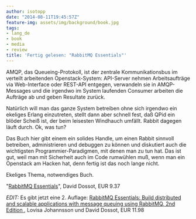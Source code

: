 ```yaml
---
author: isotopp
date: "2014-08-11T19:45:57Z"
feature-img: assets/img/background/book.jpg
tags:
- lang_de
- book
- media
- review
title: 'Fertig gelesen: "RabbitMQ Essentials"'
---
```

AMQP, das Queueing-Protokoll, ist der zentrale Kommunikationsbus im verteilt arbeitenden Openstack-System: API-Server nehmen Arbeitsaufträge via Web-Interface oder REST-API entgegen, verwandeln sie in AMQP-Messages und die irgendwo im System laufenden Consumer arbeiten die Aufträge ab und geben Resultate zurück.

Natürlich will man das ganze System betreiben ohne sich irgendwo ein ekeliges Erlang einzutreten, stellt dann aber schnell fest, daß QPid ein blöder Scheiß ist, der beim leisesten Windhauch umfällt. Rabbit dagegen läuft durch. Ok, was tun?

Das Buch hier gibt einem ein solides Handle, um einen Rabbit sinnvoll betreiben, administrieren und debuggen zu können und diskutiert auch die wichtigsten Programmier-Paradigmen, mit denen man zu tun hat. Das ist gut, weil man mit Sicherheit auch im Code rumwühlen muß, wenn man ein Openstack am Hacken hat, denn fertig ist das noch lange nicht.

Ekeliges Thema, notwendiges Buch.

"[RabbitMQ Essentials](https://www.amazon.de/RabbitMQ-Essentials-English-David-Dossot-ebook/dp/B00JZMZ1PI/)", David Dossot, EUR 9.37

*EDIT:* Es gibt jetzt eine 2. Auflage: [RabbitMQ Essentials: Build distributed and scalable applications with message queuing using RabbitMQ, 2nd Edition ](https://www.amazon.de/RabbitMQ-Essentials-distributed-scalable-applications-ebook/dp/B089ZWKT3W/), Lovisa Johannsson und David Dossot, EUR 11.98

